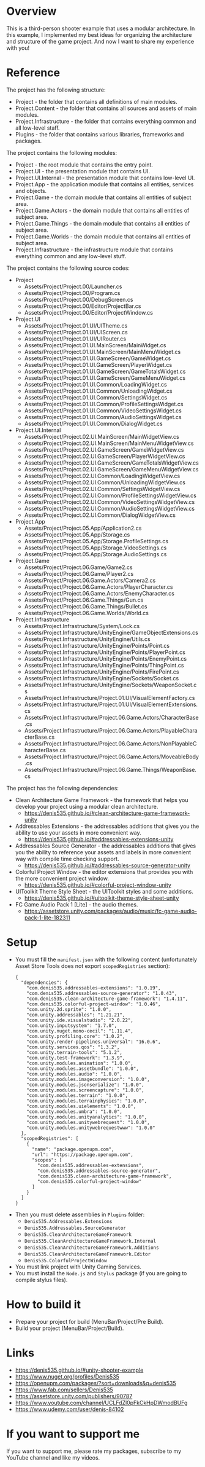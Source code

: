 # Overview
This is a third-person shooter example that uses a modular architecture.
In this example, I implemented my best ideas for organizing the architecture and structure of the game project.
And now I want to share my experience with you!

# Reference
The project has the following structure:
- Project - the folder that contains all definitions of main modules.
- Project.Content - the folder that contains all sources and assets of main modules.
- Project.Infrastructure - the folder that contains everything common and all low-level staff.
- Plugins - the folder that contains various libraries, frameworks and packages.

The project contains the following modules:
- Project                - the root module that contains the entry point.
- Project.UI             - the presentation module that contains UI.
- Project.UI.Internal    - the presentation module that contains low-level UI.
- Project.App            - the application module that contains all entities, services and objects.
- Project.Game           - the domain module that contains all entities of subject area.
- Project.Game.Actors    - the domain module that contains all entities of subject area.
- Project.Game.Things    - the domain module that contains all entities of subject area.
- Project.Game.Worlds    - the domain module that contains all entities of subject area.
- Project.Infrastructure - the infrastructure module that contains everything common and any low-level stuff.

The project contains the following source codes:
- Project
  * Assets/Project/Project.00/Launcher.cs
  * Assets/Project/Project.00/Program.cs
  * Assets/Project/Project.00/DebugScreen.cs
  * Assets/Project/Project.00/Editor/ProjectBar.cs
  * Assets/Project/Project.00/Editor/ProjectWindow.cs
- Project.UI
  * Assets/Project/Project.01.UI/UITheme.cs
  * Assets/Project/Project.01.UI/UIScreen.cs
  * Assets/Project/Project.01.UI/UIRouter.cs
  * Assets/Project/Project.01.UI.MainScreen/MainWidget.cs
  * Assets/Project/Project.01.UI.MainScreen/MainMenuWidget.cs
  * Assets/Project/Project.01.UI.GameScreen/GameWidget.cs
  * Assets/Project/Project.01.UI.GameScreen/PlayerWidget.cs
  * Assets/Project/Project.01.UI.GameScreen/GameTotalsWidget.cs
  * Assets/Project/Project.01.UI.GameScreen/GameMenuWidget.cs
  * Assets/Project/Project.01.UI.Common/LoadingWidget.cs
  * Assets/Project/Project.01.UI.Common/UnloadingWidget.cs
  * Assets/Project/Project.01.UI.Common/SettingsWidget.cs
  * Assets/Project/Project.01.UI.Common/ProfileSettingsWidget.cs
  * Assets/Project/Project.01.UI.Common/VideoSettingsWidget.cs
  * Assets/Project/Project.01.UI.Common/AudioSettingsWidget.cs
  * Assets/Project/Project.01.UI.Common/DialogWidget.cs
- Project.UI.Internal
  * Assets/Project/Project.02.UI.MainScreen/MainWidgetView.cs
  * Assets/Project/Project.02.UI.MainScreen/MainMenuWidgetView.cs
  * Assets/Project/Project.02.UI.GameScreen/GameWidgetView.cs
  * Assets/Project/Project.02.UI.GameScreen/PlayerWidgetView.cs
  * Assets/Project/Project.02.UI.GameScreen/GameTotalsWidgetView.cs
  * Assets/Project/Project.02.UI.GameScreen/GameMenuWidgetView.cs
  * Assets/Project/Project.02.UI.Common/LoadingWidgetView.cs
  * Assets/Project/Project.02.UI.Common/UnloadingWidgetView.cs
  * Assets/Project/Project.02.UI.Common/SettingsWidgetView.cs
  * Assets/Project/Project.02.UI.Common/ProfileSettingsWidgetView.cs
  * Assets/Project/Project.02.UI.Common/VideoSettingsWidgetView.cs
  * Assets/Project/Project.02.UI.Common/AudioSettingsWidgetView.cs
  * Assets/Project/Project.02.UI.Common/DialogWidgetView.cs
- Project.App
  * Assets/Project/Project.05.App/Application2.cs
  * Assets/Project/Project.05.App/Storage.cs
  * Assets/Project/Project.05.App/Storage.ProfileSettings.cs
  * Assets/Project/Project.05.App/Storage.VideoSettings.cs
  * Assets/Project/Project.05.App/Storage.AudioSettings.cs
- Project.Game
  * Assets/Project/Project.06.Game/Game2.cs
  * Assets/Project/Project.06.Game/Player2.cs
  * Assets/Project/Project.06.Game.Actors/Camera2.cs
  * Assets/Project/Project.06.Game.Actors/PlayerCharacter.cs
  * Assets/Project/Project.06.Game.Actors/EnemyCharacter.cs
  * Assets/Project/Project.06.Game.Things/Gun.cs
  * Assets/Project/Project.06.Game.Things/Bullet.cs
  * Assets/Project/Project.06.Game.Worlds/World.cs
- Project.Infrastructure
  * Assets/Project.Infrastructure/System/Lock.cs
  * Assets/Project.Infrastructure/UnityEngine/GameObjectExtensions.cs
  * Assets/Project.Infrastructure/UnityEngine/Utils.cs
  * Assets/Project.Infrastructure/UnityEngine/Points/Point.cs
  * Assets/Project.Infrastructure/UnityEngine/Points/PlayerPoint.cs
  * Assets/Project.Infrastructure/UnityEngine/Points/EnemyPoint.cs
  * Assets/Project.Infrastructure/UnityEngine/Points/ThingPoint.cs
  * Assets/Project.Infrastructure/UnityEngine/Points/FirePoint.cs
  * Assets/Project.Infrastructure/UnityEngine/Sockets/Socket.cs
  * Assets/Project.Infrastructure/UnityEngine/Sockets/WeaponSocket.cs
  * Assets/Project.Infrastructure/Project.01.UI/VisualElementFactory.cs
  * Assets/Project.Infrastructure/Project.01.UI/VisualElementExtensions.cs
  * Assets/Project.Infrastructure/Project.06.Game.Actors/CharacterBase.cs
  * Assets/Project.Infrastructure/Project.06.Game.Actors/PlayableCharacterBase.cs
  * Assets/Project.Infrastructure/Project.06.Game.Actors/NonPlayableCharacterBase.cs
  * Assets/Project.Infrastructure/Project.06.Game.Actors/MoveableBody.cs
  * Assets/Project.Infrastructure/Project.06.Game.Things/WeaponBase.cs

The project has the following dependencies:
- Clean Architecture Game Framework - the framework that helps you develop your project using a modular clean architecture.
  * https://denis535.github.io/#clean-architecture-game-framework-unity
- Addressables Extensions           - the addressables additions that gives you the ability to use your assets in more convenient way.
  * https://denis535.github.io/#addressables-extensions-unity
- Addressables Source Generator     - the addressables additions that gives you the ability to reference your assets and labels in more convenient way with compile time checking support.
  * https://denis535.github.io/#addressables-source-generator-unity
- Colorful Project Window           - the editor extensions that provides you with the more convenient project window.
  * https://denis535.github.io/#colorful-project-window-unity
- UIToolkit Theme Style Sheet       - the UIToolkit styles and some additions.
  * https://denis535.github.io/#uitoolkit-theme-style-sheet-unity
- FC Game Audio Pack 1 [Lite]       - the audio themes.
  * https://assetstore.unity.com/packages/audio/music/fc-game-audio-pack-1-lite-182311

# Setup
- You must fill the ```manifest.json``` with the following content (unfortunately Asset Store Tools does not export ```scopedRegistries``` section):
    ```
    {
      "dependencies": {
        "com.denis535.addressables-extensions": "1.0.19",
        "com.denis535.addressables-source-generator": "1.0.43",
        "com.denis535.clean-architecture-game-framework": "1.4.11",
        "com.denis535.colorful-project-window": "1.0.46",
        "com.unity.2d.sprite": "1.0.0",
        "com.unity.addressables": "1.21.21",
        "com.unity.ide.visualstudio": "2.0.22",
        "com.unity.inputsystem": "1.7.0",
        "com.unity.nuget.mono-cecil": "1.11.4",
        "com.unity.profiling.core": "1.0.2",
        "com.unity.render-pipelines.universal": "16.0.6",
        "com.unity.services.qos": "1.3.2",
        "com.unity.terrain-tools": "5.1.2",
        "com.unity.test-framework": "1.3.9",
        "com.unity.modules.animation": "1.0.0",
        "com.unity.modules.assetbundle": "1.0.0",
        "com.unity.modules.audio": "1.0.0",
        "com.unity.modules.imageconversion": "1.0.0",
        "com.unity.modules.jsonserialize": "1.0.0",
        "com.unity.modules.screencapture": "1.0.0",
        "com.unity.modules.terrain": "1.0.0",
        "com.unity.modules.terrainphysics": "1.0.0",
        "com.unity.modules.uielements": "1.0.0",
        "com.unity.modules.umbra": "1.0.0",
        "com.unity.modules.unityanalytics": "1.0.0",
        "com.unity.modules.unitywebrequest": "1.0.0",
        "com.unity.modules.unitywebrequestwww": "1.0.0"
      },
      "scopedRegistries": [
        {
          "name": "package.openupm.com",
          "url": "https://package.openupm.com",
          "scopes": [
            "com.denis535.addressables-extensions",
            "com.denis535.addressables-source-generator",
            "com.denis535.clean-architecture-game-framework",
            "com.denis535.colorful-project-window"
          ]
        }
      ]
    }
    ```
- Then you must delete assemblies in ```Plugins``` folder:
    * ```Denis535.Addressables.Extensions```
    * ```Denis535.Addressables.SourceGenerator```
    * ```Denis535.CleanArchitectureGameFramework```
    * ```Denis535.CleanArchitectureGameFramework.Internal```
    * ```Denis535.CleanArchitectureGameFramework.Additions```
    * ```Denis535.CleanArchitectureGameFramework.Editor```
    * ```Denis535.ColorfulProjectWindow```
- You must link project with Unity Gaming Services.
- You must install the ```Node.js``` and ```Stylus``` package (if you are going to compile stylus files).

# How to build it
- Prepare your project for build (MenuBar/Project/Pre Build).
- Build your project (MenuBar/Project/Build).

# Links
- https://denis535.github.io/#unity-shooter-example
- https://www.nuget.org/profiles/Denis535
- https://openupm.com/packages/?sort=downloads&q=denis535
- https://www.fab.com/sellers/Denis535
- https://assetstore.unity.com/publishers/90787
- https://www.youtube.com/channel/UCLFdZl0pFkCkHpDWmodBUFg
- https://www.udemy.com/user/denis-84102

# If you want to support me
If you want to support me, please rate my packages, subscribe to my YouTube channel and like my videos.
